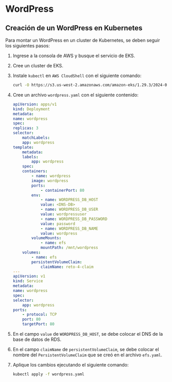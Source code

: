 # WordPress

## Creación de un WordPress en Kubernetes

Para montar un WordPress en un cluster de Kubernetes, se deben seguir los siguientes pasos:

1. Ingrese a la consola de AWS y busque el servicio de EKS.

1. Cree un cluster de EKS.

1. Instale `kubectl` en `AWS CloudShell` con el siguiente comando:

   ```bash
   curl -O https://s3.us-west-2.amazonaws.com/amazon-eks/1.29.3/2024-04-19/bin/linux/amd64/kubectl
   ```

1. Cree un archivo `wordpress.yaml` con el siguiente contenido:

   ```yaml
   apiVersion: apps/v1
   kind: Deployment
   metadata:
   name: wordpress
   spec:
   replicas: 3
   selector:
       matchLabels:
       app: wordpress
   template:
       metadata:
       labels:
           app: wordpress
       spec:
       containers:
           - name: wordpress
           image: wordpress
           ports:
               - containerPort: 80
           env:
               - name: WORDPRESS_DB_HOST
               value: <DNS-DB>
               - name: WORDPRESS_DB_USER
               value: wordpressuser
               - name: WORDPRESS_DB_PASSWORD
               value: password
               - name: WORDPRESS_DB_NAME
               value: wordpress
           volumeMounts:
               - name: efs
               mountPath: /mnt/wordpress
       volumes:
           - name: efs
           persistentVolumeClaim:
               claimName: reto-4-claim
   ---
   apiVersion: v1
   kind: Service
   metadata:
   name: wordpress
   spec:
   selector:
       app: wordpress
   ports:
       - protocol: TCP
       port: 80
       targetPort: 80
   ```

1. En el campo `value` de `WORDPRESS_DB_HOST`, se debe colocar el DNS de la base de datos de RDS.

1. En el campo `claimName` de `persistentVolumeClaim`, se debe colocar el nombre del `PersistentVolumeClaim` que se creó en el archivo `efs.yaml`.

1. Aplique los cambios ejecutando el siguiente comando:

   ```bash
   kubectl apply -f wordpress.yaml
   ```
